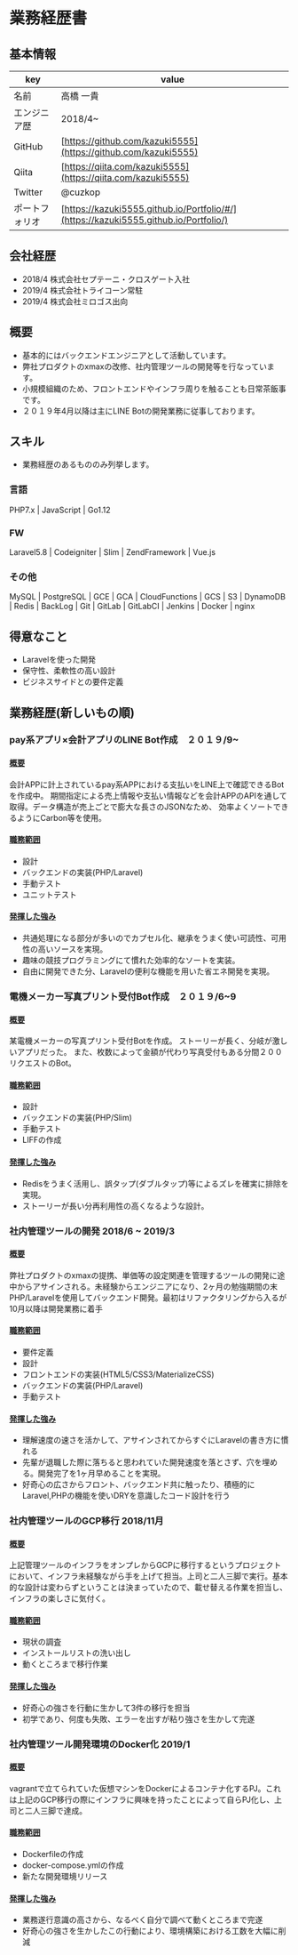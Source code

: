 # 業務経歴書
## 基本情報

| key            | value                                     |
|----------------|-------------------------------------------|
| 名前           | 高橋 一貴                                 |
| エンジニア歴   | 2018/4~                                       |
| GitHub         | [https://github.com/kazuki5555](https://github.com/kazuki5555)             |
| Qiita          | [https://qiita.com/kazuki5555](https://qiita.com/kazuki5555)              |
| Twitter        | @cuzkop                                |
| ポートフォリオ | [https://kazuki5555.github.io/Portfolio/#/](https://kazuki5555.github.io/Portfolio/) |

## 会社経歴

* 2018/4 株式会社セプテーニ・クロスゲート入社
* 2019/4 株式会社トライコーン常駐
* 2019/4 株式会社ミロゴス出向

## 概要

* 基本的にはバックエンドエンジニアとして活動しています。
* 弊社プロダクトのxmaxの改修、社内管理ツールの開発等を行なっています。
* 小規模組織のため、フロントエンドやインフラ周りを触ることも日常茶飯事です。
* ２０１９年4月以降は主にLINE Botの開発業務に従事しております。

## スキル
* 業務経歴のあるもののみ列挙します。

### 言語

PHP7.x | JavaScript | Go1.12

### FW

Laravel5.8 | Codeigniter | Slim | ZendFramework | Vue.js

### その他

MySQL | PostgreSQL | GCE | GCA | CloudFunctions | GCS | S3 | DynamoDB | Redis | BackLog | Git | GitLab | GitLabCI | Jenkins | Docker | nginx

## 得意なこと

* Laravelを使った開発
* 保守性、柔軟性の高い設計
* ビジネスサイドとの要件定義

## 業務経歴(新しいもの順)

### pay系アプリ×会計アプリのLINE Bot作成　２０１９/9~

#### <u> 概要 </u>

会計APPに計上されているpay系APPにおける支払いをLINE上で確認できるBotを作成中。
期間指定による売上情報や支払い情報などを会計APPのAPIを通して取得。データ構造が売上ごとで膨大な長さのJSONなため、
効率よくソートできるようにCarbon等を使用。

#### <u> 職務範囲 </u>

* 設計
* バックエンドの実装(PHP/Laravel)
* 手動テスト
* ユニットテスト

#### <u> 発揮した強み </u>

* 共通処理になる部分が多いのでカプセル化、継承をうまく使い可読性、可用性の高いソースを実現。
* 趣味の競技プログラミングにて慣れた効率的なソートを実装。
* 自由に開発できた分、Laravelの便利な機能を用いた省エネ開発を実現。

### 電機メーカー写真プリント受付Bot作成　２０１９/6~9

#### <u> 概要 </u>

某電機メーカーの写真プリント受付Botを作成。
ストーリーが長く、分岐が激しいアプリだった。
また、枚数によって金額が代わり写真受付もある分間２００リクエストのBot。

#### <u> 職務範囲 </u>

* 設計
* バックエンドの実装(PHP/Slim)
* 手動テスト
* LIFFの作成

#### <u> 発揮した強み </u>

* Redisをうまく活用し、誤タップ(ダブルタップ)等によるズレを確実に排除を実現。
* ストーリーが長い分再利用性の高くなるような設計。




### 社内管理ツールの開発 2018/6 ~ 2019/3
#### <u> 概要 </u>

弊社プロダクトのxmaxの提携、単価等の設定関連を管理するツールの開発に途中からアサインされる。未経験からエンジニアになり、2ヶ月の勉強期間の末PHP/Laravelを使用してバックエンド開発。最初はリファクタリングから入るが10月以降は開発業務に着手

#### <u> 職務範囲 </u>

* 要件定義
* 設計
* フロントエンドの実装(HTML5/CSS3/MaterializeCSS)
* バックエンドの実装(PHP/Laravel)
* 手動テスト

#### <u> 発揮した強み </u>

* 理解速度の速さを活かして、アサインされてからすぐにLaravelの書き方に慣れる
* 先輩が退職した際に落ちると思われていた開発速度を落とさず、穴を埋める。開発完了を1ヶ月早めることを実現。
* 好奇心の広さからフロント、バックエンド共に触ったり、積極的にLaravel,PHPの機能を使いDRYを意識したコード設計を行う


### 社内管理ツールのGCP移行 2018/11月
#### <u> 概要 </u>

上記管理ツールのインフラをオンプレからGCPに移行するというプロジェクトにおいて、インフラ未経験ながら手を上げて担当。上司と二人三脚で実行。基本的な設計は変わらずということは決まっていたので、載せ替える作業を担当し、インフラの楽しさに気付く。

#### <u> 職務範囲 </u>

* 現状の調査
* インストールリストの洗い出し
* 動くところまで移行作業

#### <u> 発揮した強み </u>

* 好奇心の強さを行動に生かして3件の移行を担当
* 初学であり、何度も失敗、エラーを出すが粘り強さを生かして完遂


### 社内管理ツール開発環境のDocker化 2019/1
#### <u> 概要 </u>

vagrantで立てられていた仮想マシンをDockerによるコンテナ化するPJ。これは上記のGCP移行の際にインフラに興味を持ったことによって自らPJ化し、上司と二人三脚で達成。

#### <u> 職務範囲 </u>

* Dockerfileの作成
* docker-compose.ymlの作成
* 新たな開発環境リリース

#### <u> 発揮した強み </u>

* 業務遂行意識の高さから、なるべく自分で調べて動くところまで完遂
* 好奇心の強さを生かしたこの行動により、環境構築における工数を大幅に削減

